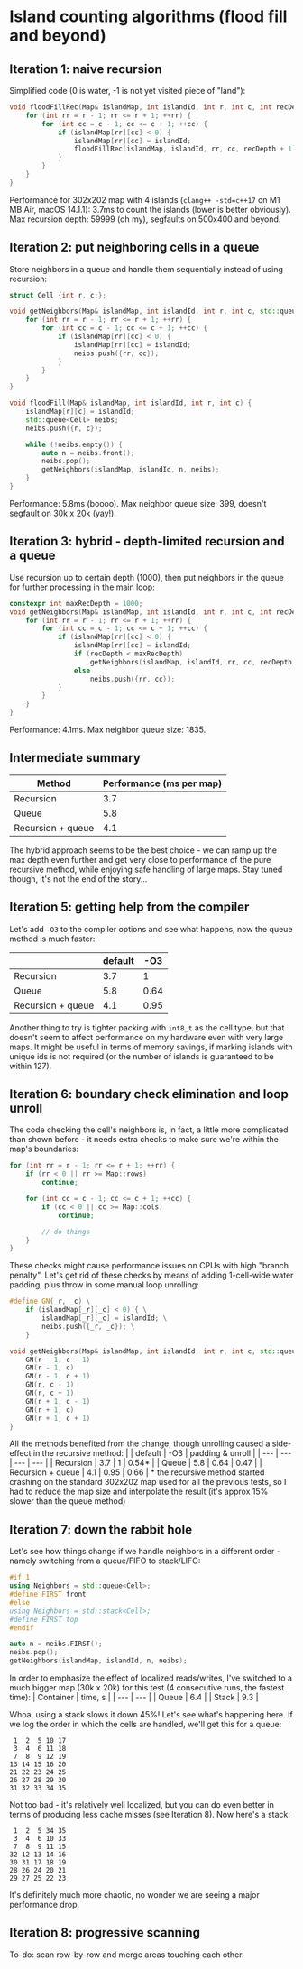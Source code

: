 # Island counting algorithms (flood fill and beyond)

## Iteration 1: naive recursion

Simplified code (0 is water, -1 is not yet visited piece of "land"):

```cpp
void floodFillRec(Map& islandMap, int islandId, int r, int c, int recDepth) {
    for (int rr = r - 1; rr <= r + 1; ++rr) {
        for (int cc = c - 1; cc <= c + 1; ++cc) {
            if (islandMap[rr][cc] < 0) {
                islandMap[rr][cc] = islandId;
                floodFillRec(islandMap, islandId, rr, cc, recDepth + 1);
            }
        }
    }
}
```
Performance for 302x202 map with 4 islands (`clang++ -std=c++17` on M1 MB Air, macOS 14.1.1): 3.7ms to count the islands (lower is better obviously). Max recursion depth: 59999 (oh my), segfaults on 500x400 and beyond.

## Iteration 2: put neighboring cells in a queue

Store neighbors in a queue and handle them sequentially instead of using recursion:

```cpp
struct Cell {int r, c;};

void getNeighbors(Map& islandMap, int islandId, int r, int c, std::queue<Cell>& neibs) {
    for (int rr = r - 1; rr <= r + 1; ++rr) {
        for (int cc = c - 1; cc <= c + 1; ++cc) {
            if (islandMap[rr][cc] < 0) {
                islandMap[rr][cc] = islandId;
                neibs.push({rr, cc});
            }
        }
    }
}

void floodFill(Map& islandMap, int islandId, int r, int c) {
    islandMap[r][c] = islandId;
    std::queue<Cell> neibs;
    neibs.push({r, c});

    while (!neibs.empty()) {
        auto n = neibs.front();
        neibs.pop();
        getNeighbors(islandMap, islandId, n, neibs);
    }
}
```
Performance: 5.8ms (boooo). Max neighbor queue size: 399, doesn't segfault on 30k x 20k (yay!).

## Iteration 3: hybrid - depth-limited recursion and a queue

Use recursion up to certain depth (1000), then put neighbors in the queue for further processing in the main loop:
```cpp
constexpr int maxRecDepth = 1000;
void getNeighbors(Map& islandMap, int islandId, int r, int c, int recDepth, std::queue<Cell>& neibs) {
    for (int rr = r - 1; rr <= r + 1; ++rr) {
        for (int cc = c - 1; cc <= c + 1; ++cc) {
            if (islandMap[rr][cc] < 0) {
                islandMap[rr][cc] = islandId;
                if (recDepth < maxRecDepth)
                    getNeighbors(islandMap, islandId, rr, cc, recDepth + 1, neibs);
                else
                    neibs.push({rr, cc});
            }
        }
    }
}
```
Performance: 4.1ms. Max neighbor queue size: 1835.

## Intermediate summary

| Method | Performance (ms per map)  |
| --- | --- |
| Recursion | 3.7 |
| Queue | 5.8 |
| Recursion + queue | 4.1 |

The hybrid approach seems to be the best choice - we can ramp up the max depth even further and get very close to performance of the pure recursive method, while enjoying safe handling of large maps. Stay tuned though, it's not the end of the story...

## Iteration 5: getting help from the compiler
Let's add `-O3` to the compiler options and see what happens, now the queue method is much faster:

| | default | -O3 |
| --- | --- | --- |
| Recursion | 3.7 | 1 |
| Queue | 5.8 | 0.64 |
| Recursion + queue | 4.1 | 0.95 |

Another thing to try is tighter packing with `int8_t` as the cell type, but that doesn't seem to affect performance on my hardware even with very large maps. It might be useful in terms of memory savings, if marking islands with unique ids is not required (or the number of islands is guaranteed to be within 127).

## Iteration 6: boundary check elimination and loop unroll
The code checking the cell's neighbors is, in fact, a little more complicated than shown before - it needs extra checks to make sure we're within the map's boundaries:
```cpp
for (int rr = r - 1; rr <= r + 1; ++rr) {
    if (rr < 0 || rr >= Map::rows)
        continue;

    for (int cc = c - 1; cc <= c + 1; ++cc) {
        if (cc < 0 || cc >= Map::cols)
            continue;

        // do things
    }
}
```
These checks might cause performance issues on CPUs with high "branch penalty". Let's get rid of these checks by means of adding 1-cell-wide water padding, plus throw in some manual loop unrolling:
```cpp
#define GN(_r, _c) \
    if (islandMap[_r][_c] < 0) { \
        islandMap[_r][_c] = islandId; \
        neibs.push({_r, _c}); \
    }

void getNeighbors(Map& islandMap, int islandId, int r, int c, std::queue<Cell>& neibs) {
    GN(r - 1, c - 1)
    GN(r - 1, c)
    GN(r - 1, c + 1)
    GN(r, c - 1)
    GN(r, c + 1)
    GN(r + 1, c - 1)
    GN(r + 1, c)
    GN(r + 1, c + 1)
}
```

All the methods benefited from the change, though unrolling caused a side-effect in the recursive method:
| | default | -O3 | padding & unroll |
| --- | --- | --- | --- |
| Recursion | 3.7 | 1 | 0.54* |
| Queue | 5.8 | 0.64 | 0.47 |
| Recursion + queue | 4.1 | 0.95 | 0.66 |
\* the recursive method started crashing on the standard 302x202 map used for all the previous tests, so I had to reduce the map size and interpolate the result (it's approx 15% slower than the queue method)

## Iteration 7: down the rabbit hole
Let's see how things change if we handle neighbors in a different order - namely switching from a queue/FIFO to stack/LIFO:
```cpp
#if 1
using Neighbors = std::queue<Cell>;
#define FIRST front
#else
using Neighbors = std::stack<Cell>;
#define FIRST top
#endif

auto n = neibs.FIRST();
neibs.pop();
getNeighbors(islandMap, islandId, n, neibs);

```
In order to emphasize the effect of localized reads/writes, I've switched to a much bigger map (30k x 20k) for this test (4 consecutive runs, the fastest time):
| Container | time, s |
| --- | --- |
| Queue | 6.4 |
| Stack | 9.3 |

Whoa, using a stack slows it down 45%! Let's see what's happening here. If we log the order in which the cells are handled, we'll get this for a queue:
```
 1  2  5 10 17
 3  4  6 11 18
 7  8  9 12 19
13 14 15 16 20
21 22 23 24 25
26 27 28 29 30
31 32 33 34 35
```
Not too bad - it's relatively well localized, but you can do even better in terms of producing less cache misses (see Iteration 8). Now here's a stack:
```
 1  2  5 34 35
 3  4  6 10 33
 7  8  9 11 15
32 12 13 14 16
30 31 17 18 19
28 26 24 20 21
29 27 25 22 23
```
It's definitely much more chaotic, no wonder we are seeing a major performance drop.

## Iteration 8: progressive scanning
To-do: scan row-by-row and merge areas touching each other.
